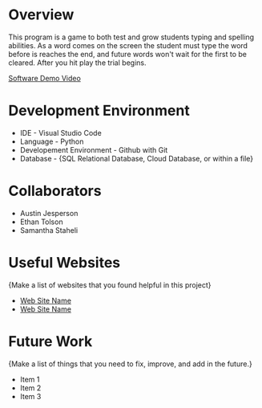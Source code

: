# Overview

This program is a game to both test and grow students typing and spelling abilities. As a word comes on the screen the student must type the word before is reaches the end, and future words won't wait for the first to be cleared. After you hit play the trial begins.

[Software Demo Video](http://youtube.link.goes.here)

# Development Environment

* IDE - Visual Studio Code
* Language - Python
* Developement Environment - Github with Git
* Database - {SQL Relational Database, Cloud Database, or within a file}

# Collaborators

* Austin Jesperson
* Ethan Tolson
* Samantha Staheli

# Useful Websites

{Make a list of websites that you found helpful in this project}
* [Web Site Name](http://url.link.goes.here)
* [Web Site Name](http://url.link.goes.here)

# Future Work

{Make a list of things that you need to fix, improve, and add in the future.}
* Item 1
* Item 2
* Item 3
